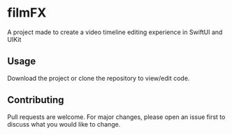 # filmFX
A project made to create a video timeline editing experience in SwiftUI and UIKit

## Usage
Download the project or clone the repository to view/edit code.

## Contributing
Pull requests are welcome. For major changes, please open an issue first to discuss what you would like to change.
